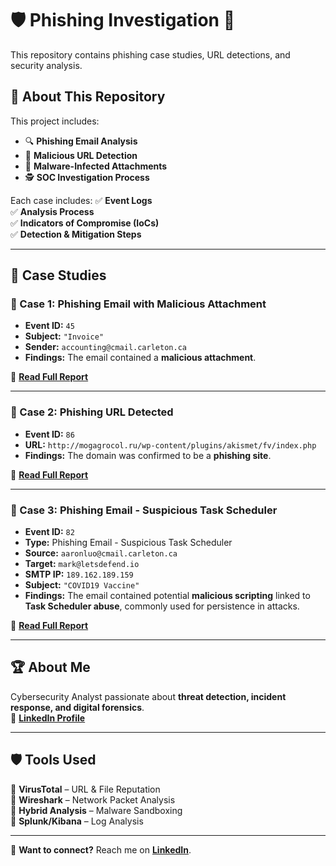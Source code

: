 # 🛡️ Phishing Investigation 🚨  
This repository contains phishing case studies, URL detections, and security analysis.

## 📖 About This Repository  
This project includes:
- 🔍 **Phishing Email Analysis**
- 🚨 **Malicious URL Detection**
- 🦠 **Malware-Infected Attachments**
- 🕵️ **SOC Investigation Process**

Each case includes:
✅ **Event Logs**  
✅ **Analysis Process**  
✅ **Indicators of Compromise (IoCs)**  
✅ **Detection & Mitigation Steps**  

---

## 📂 Case Studies  
### 📌 Case 1: Phishing Email with Malicious Attachment  
- **Event ID:** `45`
- **Subject:** `"Invoice"`
- **Sender:** `accounting@cmail.carleton.ca`
- **Findings:** The email contained a **malicious attachment**.

📄 **[Read Full Report](https://1drv.ms/w/c/fb091a92e6eb7d25/EQsmMd2twY9FuEMf1G5NjncB_NcGDoxGivDdpoqwjjlVew?e=dmFy9v)**  

---

### 📌 Case 2: Phishing URL Detected  
- **Event ID:** `86`
- **URL:** `http://mogagrocol.ru/wp-content/plugins/akismet/fv/index.php`
- **Findings:** The domain was confirmed to be a **phishing site**.

📄 **[Read Full Report](https://1drv.ms/w/c/fb091a92e6eb7d25/EdwIfy_CanxFhg9gwjzSKpUB1YWGH8zM05uYEje6MUOWIA)**  

---

### 📌 Case 3: Phishing Email - Suspicious Task Scheduler  
- **Event ID:** `82`  
- **Type:** Phishing Email - Suspicious Task Scheduler  
- **Source:** `aaronluo@cmail.carleton.ca`  
- **Target:** `mark@letsdefend.io`  
- **SMTP IP:** `189.162.189.159`  
- **Subject:** `"COVID19 Vaccine"`  
- **Findings:** The email contained potential **malicious scripting** linked to **Task Scheduler abuse**, commonly used for persistence in attacks.  

📄 **[Read Full Report](cases/phishing_case4.md)**  

---

## 🏆 About Me  
Cybersecurity Analyst passionate about **threat detection, incident response, and digital forensics**.  
🔗 **[LinkedIn Profile](https://linkedin.com/in/yourname)**  

---

## 🛡️ Tools Used  
🔹 **VirusTotal** – URL & File Reputation  
🔹 **Wireshark** – Network Packet Analysis  
🔹 **Hybrid Analysis** – Malware Sandboxing  
🔹 **Splunk/Kibana** – Log Analysis  

---
📌 **Want to connect?** Reach me on **[LinkedIn](https://linkedin.com/in/yourname)**.  
